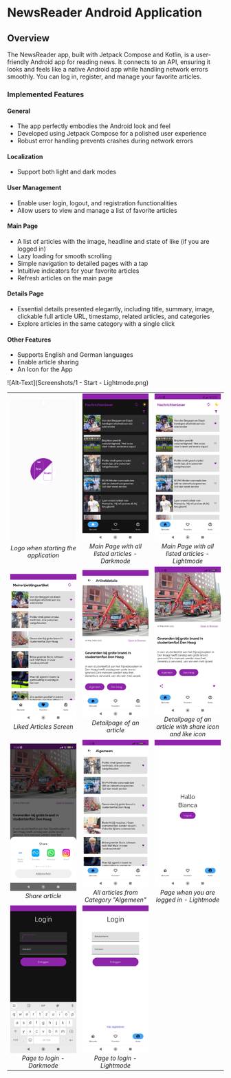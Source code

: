 # NewsReader Android Application

## Overview
The NewsReader app, built with Jetpack Compose and Kotlin, is a user-friendly Android app for reading news. It connects to an API, ensuring it looks and feels like a native Android app while handling network errors smoothly. You can log in, register, and manage your favorite articles.

### Implemented Features

#### General
- The app perfectly embodies the Android look and feel
- Developed using Jetpack Compose for a polished user experience
- Robust error handling prevents crashes during network errors


#### Localization
- Support both light and dark modes

#### User Management
- Enable user login, logout, and registration functionalities
- Allow users to view and manage a list of favorite articles

#### Main Page
- A list of articles with the image, headline and state of like (if you are logged in)
- Lazy loading for smooth scrolling
- Simple navigation to detailed pages with a tap
- Intuitive indicators for your favorite articles
- Refresh articles on the main page 

#### Details Page
- Essential details presented elegantly, including title, summary, image, clickable full article URL, timestamp, related articles, and categories
- Explore articles in the same category with a single click

#### Other Features
- Supports English and German languages
- Enable article sharing 
- An Icon for the App

  
![Alt-Text](Screenshots/1 - Start - Lightmode.png)





<table>
  <tr>
    <td align="center" width="33%">
      <img src="Screenshots/1 - Start - Lightmode.png" alt="Start App" width="200"><br>
      <em>Logo when starting the application</em>
    </td>
    <td align="center" width="33%">
      <img src="Screenshots/2 - MainPage - Darkmode deutsch.jpg" alt="Main Page with all listed articles - Darkmode" width="200"><br>
      <em>Main Page with all listed articles - Darkmode</em>
    </td>
     <td align="center" width="33%">
      <img src="Screenshots/2 - MainPage - Lightmode deutsch.jpg" alt="Main Page with all listed articles - Lightmode" width="200"><br>
      <em>Main Page with all listed articles - Lightmode</em>
    </td>
  </tr>
  <tr>
    <td align="center" width="33%">
      <img src="Screenshots/3 - FavoritePage - Lightmode deutsch.jpg" alt="Liked articles" width="200"><br>
      <em>Liked Articles Screen</em>
    </td>
    <td align="center" width="33%">
      <img src="Screenshots/4 - DetailPage - Lightmode.jpg" alt="Detailpage" width="200"><br>
      <em>Detailpage of an article</em>
    </td>
    <td align="center" width="33%">
      <img src="Screenshots/4_1 - DetailPage - Lightmode Share Like.jpg" alt="Share Like" width="200"><br>
      <em>Detailpage of an article with share icon and like icon</em>
    </td>
  </tr>
  <tr>
    <td align="center" width="33%">
      <img src="Screenshots/4_2 - DetailPage - Lightmode Share.jpg" alt="share" width="200"><br>
      <em>Share article</em>
    </td>
    <td align="center" width="33%">
      <img src="Screenshots/5 - Articles from Category Algemeen - Lightmode.jpg" alt="Category browse" width="200"><br>
      <em>All articles from Category "Algemeen"</em>
    </td>
    <td align="center" width="33%">
      <img src="Screenshots/6 - LoggedInPage - LightMode deutsch.jpg" alt="LoggedInPage" width="200"><br>
      <em>Page when you are logged in - Lightmode</em>
    </td>
  </tr>
  <tr>
    <td align="center" width="33%">
      <img src="Screenshots/6 - LoginPage - Darkmode deutsch.jpg" alt="LoginPage Darkmode" width="200"><br>
      <em>Page to login - Darkmode</em>
    </td>
    <td align="center" width="33%">
      <img src="Screenshots/6 - LoginPage - Lightmode deutsch.jpg" alt="LoginPage Lightmode" width="200"><br>
      <em>Page to login - Lightmode</em>
    </td>
  
  </tr>
</table>



